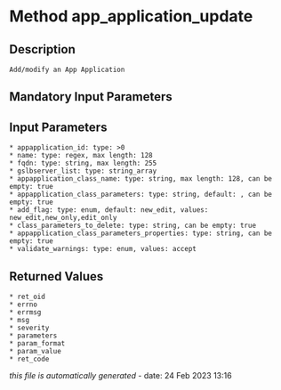 # Method app_application_update

## Description
	Add/modify an App Application

## Mandatory Input Parameters

## Input Parameters
	* appapplication_id: type: >0
	* name: type: regex, max length: 128
	* fqdn: type: string, max length: 255
	* gslbserver_list: type: string_array
	* appapplication_class_name: type: string, max length: 128, can be empty: true
	* appapplication_class_parameters: type: string, default: , can be empty: true
	* add_flag: type: enum, default: new_edit, values: new_edit,new_only,edit_only
	* class_parameters_to_delete: type: string, can be empty: true
	* appapplication_class_parameters_properties: type: string, can be empty: true
	* validate_warnings: type: enum, values: accept

## Returned Values
	* ret_oid
	* errno
	* errmsg
	* msg
	* severity
	* parameters
	* param_format
	* param_value
	* ret_code


*this file is automatically generated* - date: 24 Feb 2023 13:16